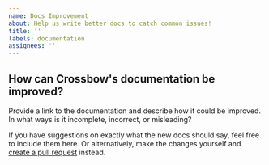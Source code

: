 ```yaml
---
name: Docs Improvement
about: Help us write better docs to catch common issues!
title: ''
labels: documentation
assignees: ''
---
```


## How can Crossbow's documentation be improved?

Provide a link to the documentation and describe how it could be improved. In what ways is it incomplete, incorrect, or misleading?

If you have suggestions on exactly what the new docs should say, feel free to include them here. Or alternatively, make the changes yourself and [create a pull request](https://github.com/dodorare/crossbow/pulls) instead.
